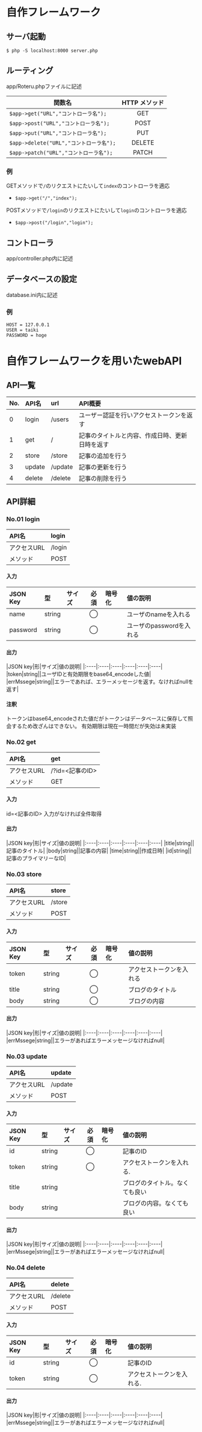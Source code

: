 # 自作フレームワーク
## サーバ起動
`$ php -S localhost:8000 server.php`

## ルーティング
app/Roteru.phpファイルに記述


|関数名|HTTP メソッド|
|---|:---:|
|`$app->get("URL","コントローラ名");`|GET|
|`$app->post("URL","コントローラ名");`|POST|
|`$app->put("URL","コントローラ名");`|PUT|
|`$app->delete("URL","コントローラ名");`|DELETE|
|`$app->patch("URL","コントローラ名");`|PATCH|

### 例
GETメソッドで`/`のリクエストにたいして`index`のコントローラを適応

- `$app->get("/","index");`

POSTメソッドで`/login`のリクエストにたいして`login`のコントローラを適応

- `$app->post("/login","login");`

## コントローラ
app/controller.php内に記述

## データベースの設定
database.ini内に記述
### 例

```
HOST = 127.0.0.1     
USER = taiki     
PASSWORD = hoge      
```

# 自作フレームワークを用いたwebAPI
## API一覧

| No. | API名 | url | API概要 |
|:-----------|:------------|:------------|:------|
| 0  | login | /users | ユーザー認証を行いアクセストークンを返す |
|1|get|/|記事のタイトルと内容、作成日時、更新日時を返す|
|2|store|/store|記事の追加を行う|
|3|update|/update|記事の更新を行う|
|4|delete|/delete|記事の削除を行う|

## API詳細
### No.01 login

| API名 | login |
|:-----------|:------------|
|アクセスURL|/login|
|メソッド|POST|

#### 入力

|JSON Key|型|サイズ|必須|暗号化|値の説明|
|:----|:----|:----|:----:|:----|:----|
|name|string||◯||ユーザのnameを入れる|
|password|string||◯||ユーザのpasswordを入れる|

#### 出力

|JSON key|形|サイズ|値の説明|
|:----|:----|:----|:----|:----|:----|
|token|string||ユーザIDと有効期限をbase64_encodeした値|
|errMssege|string||エラーであれば、エラーメッセージを返す。なければnullを返す|
#### 注釈
トークンはbase64_encodeされた値だがトークンはデータベースに保存して照会するため改ざんはできない。
有効期限は現在一時間だが失効は未実装

### No.02 get

| API名 | get |
|:-----------|:------------|
|アクセスURL|/?id=<記事のID>|
|メソッド|GET|

#### 入力

id=<記事のID>
入力がなければ全件取得

#### 出力

|JSON key|形|サイズ|値の説明|
|:----|:----|:----|:----|:----|:----|
|title|string||記事のタイトル|
|body|string||記事の内容|
|time|string||作成日時|
|id|string||記事のプライマリーなID|

### No.03 store

| API名 | store |
|:-----------|:------------|
|アクセスURL|/store|
|メソッド|POST|

#### 入力

|JSON Key|型|サイズ|必須|暗号化|値の説明|
|:----|:----|:----|:----:|:----|:----|
|token|string||◯||アクセストークンを入れる|
|title|string||◯||ブログのタイトル|
|body|string||◯||ブログの内容|

#### 出力

|JSON key|形|サイズ|値の説明|
|:----|:----|:----|:----|:----|:----|
|errMssege|string||エラーがあればエラーメッセージなければnull|

### No.03 update

| API名 | update |
|:-----------|:------------|
|アクセスURL|/update|
|メソッド|POST|

#### 入力

|JSON Key|型|サイズ|必須|暗号化|値の説明|
|:----|:----|:----|:----:|:----|:----|
|id|string||◯||記事のID|
|token|string||◯||アクセストークンを入れる.|
|title|string||||ブログのタイトル。なくても良い|
|body|string||||ブログの内容。なくても良い|

#### 出力

|JSON key|形|サイズ|値の説明|
|:----|:----|:----|:----|:----|:----|
|errMssege|string||エラーがあればエラーメッセージなければnull|

### No.04 delete

| API名 | delete |
|:-----------|:------------|
|アクセスURL|/delete|
|メソッド|POST|

#### 入力

|JSON Key|型|サイズ|必須|暗号化|値の説明|
|:----|:----|:----|:----:|:----|:----|
|id|string||◯||記事のID|
|token|string||◯||アクセストークンを入れる.|

#### 出力

|JSON key|形|サイズ|値の説明|
|:----|:----|:----|:----|:----|:----|
|errMssege|string||エラーがあればエラーメッセージなければnull|